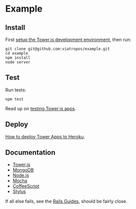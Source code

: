 # Example

## Install

First [setup the Tower.js development environment](http://towerjs.org/guides/development#environment), then run:

```
git clone git@github.com:viatropos/example.git
cd example
npm install
node server
```

## Test

Run tests:

```
npm test
```

Read up on [testing Tower.js apps](http://towerjs.org/guides/testing).

## Deploy

[How to deploy Tower Apps to Heroku](http://towerjs.org/guides/deployment#heroku).

## Documentation

- [Tower.js](http://towerjs.org/guides)
- [MongoDB](http://www.mongodb.org/display/DOCS/Advanced+Queries)
- [Node.js](http://nodejs.org/docs/v0.6.11/api/fs.html)
- [Mocha](https://github.com/visionmedia/mocha)
- [CoffeeScript](http://coffeescript.org/)
- [Stylus](http://learnboost.github.com/stylus/)

If all else fails, see the [Rails Guides](http://guides.rubyonrails.org/), should be fairly close.
